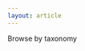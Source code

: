 ```yaml
---
layout: article
---
```


<div class="taxa_title"> Browse by taxonomy</div>
<script src="https://code.jquery.com/jquery-3.6.0.min.js"></script>
<div class="taxa-wrapper">
    <div class="taxa-container" id="taxa-container" data-taxa='{{ site.data.taxa | jsonify | escape }}'></div>
    <div class="taxa-list"></div>
</div>

<script src="/assets/taxa3generator.js" defer></script>
<script src="/assets/taxa3.js"></script>